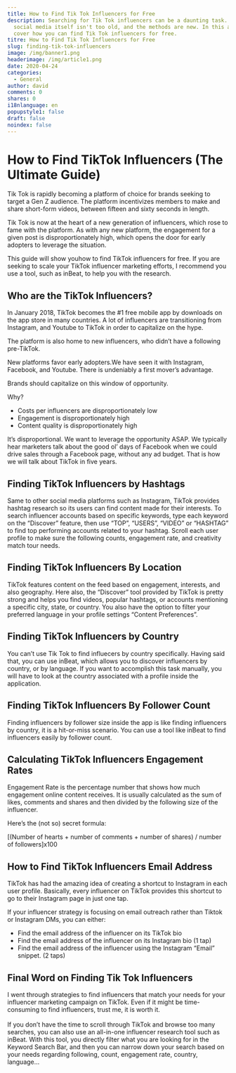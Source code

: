```yaml
---
title: How to Find Tik Tok Influencers for Free
description: Searching for Tik Tok influencers can be a daunting task. The
  social media itself isn't too old, and the methods are new. In this article we
  cover how you can find Tik Tok influencers for free.
titre: How to Find Tik Tok Influencers for Free
slug: finding-tik-tok-influencers
image: /img/banner1.png
headerimage: /img/article1.png
date: 2020-04-24
categories:
  - General
author: david
comments: 0
shares: 0
i18nlanguage: en
popupstyle1: false
draft: false
noindex: false
---
```

<!--StartFragment-->

# How to Find TikTok Influencers (The Ultimate Guide)

Tik Tok is rapidly becoming a platform of choice for brands seeking to target a Gen Z audience. The platform incentivizes members to make and share short-form videos, between fifteen and sixty seconds in length.



Tik Tok is now at the heart of a new generation of influencers, which rose to fame with the platform. As with any new platform, the engagement for a given post is disproportionately high, which opens the door for early adopters to leverage the situation.



This guide will show youhow to find TikTok influencers for free. If you are seeking to scale your TikTok influencer marketing efforts, I recommend you use a tool, such as inBeat, to help you with the research.

## Who are the TikTok Influencers?

In January 2018, TikTok becomes the #1 free mobile app by downloads on the app store in many countries. A lot of influencers are transitioning from Instagram, and Youtube to TikTok in order to capitalize on the hype.



The platform is also home to new influencers, who didn’t have a following pre-TikTok.



New platforms favor early adopters.We have seen it with Instagram, Facebook, and Youtube. There is undeniably a first mover’s advantage.



Brands should capitalize on this window of opportunity.



Why?

* Costs per influencers are disproportionately low
* Engagement is disproportionately high
* Content quality is disproportionately high



It’s disproportional. We want to leverage the opportunity ASAP. We typically hear marketers talk about the good ol’ days of Facebook when we could drive sales through a Facebook page, without any ad budget. That is how we will talk about TikTok in five years.



## Finding TikTok Influencers by Hashtags

Same to other social media platforms such as Instagram, TikTok provides hashtag research so its users can find content made for their interests. To search influencer accounts based on specific keywords, type each keyword on the “Discover” feature, then use “TOP”, “USERS”, “VIDEO” or “HASHTAG” to find top performing accounts related to your hashtag. Scroll each user profile to make sure the following counts, engagement rate, and creativity match tour needs.



## Finding TikTok Influencers By Location

TikTok features content on the feed based on engagement, interests, and also geography. Here also, the “Discover” tool provided by TikTok is pretty strong and helps you find videos, popular hashtags, or accounts mentioning a specific city, state, or country. You also have the option to filter your preferred language in your profile settings “Content Preferences”.

## Finding TikTok Influencers by Country

You can’t use Tik Tok to find influecers by country specifically. Having said that, you can use inBeat, which allows you to discover influencers by country, or by language. If you want to accomplish this task manually, you will have to look at the country associated with a profile inside the application.

## Finding TikTok Influencers By Follower Count

Finding influencers by follower size inside the app is like finding influencers by country, it is a hit-or-miss scenario. You can use a tool like inBeat to find influencers easily by follower count.

## Calculating TikTok Influencers Engagement Rates

Engagement Rate is the percentage number that shows how much engagement online content receives. It is usually calculated as the sum of likes, comments and shares and then divided by the following size of the influencer.



Here’s the (not so) secret formula:

\[(Number of hearts + number of comments + number of shares) / number of followers]x100

## How to Find TikTok Influencers Email Address

TikTok has had the amazing idea of creating a shortcut to Instagram in each user profile. Basically, every influencer on TikTok provides this shortcut to go to their Instagram page in just one tap.



If your influencer strategy is focusing on email outreach rather than Tiktok or Instagram DMs, you can either:

* Find the email address of the influencer on its TikTok bio
* Find the email address of the influencer on its Instagram bio (1 tap)
* Find the email address of the influencer using the Instagram “Email” snippet. (2 taps)

## Final Word on Finding Tik Tok Influencers

I went through strategies to find influencers that match your needs for your influencer marketing campaign on TikTok. Even if it might be time-consuming to find influencers, trust me, it is worth it.\
\
If you don’t have the time to scroll through TikTok and browse too many searches, you can also use an all-in-one influencer research tool such as inBeat. With this tool, you directly filter what you are looking for in the Keyword Search Bar, and then you can narrow down your search based on your needs regarding following, count, engagement rate, country, language...



<!--EndFragment-->
